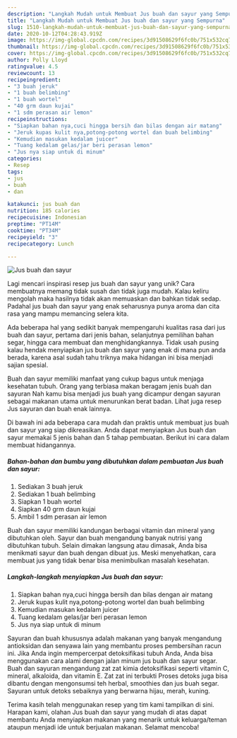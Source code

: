 ```yaml
---
description: "Langkah Mudah untuk Membuat Jus buah dan sayur yang Sempurna"
title: "Langkah Mudah untuk Membuat Jus buah dan sayur yang Sempurna"
slug: 1510-langkah-mudah-untuk-membuat-jus-buah-dan-sayur-yang-sempurna
date: 2020-10-12T04:28:43.919Z
image: https://img-global.cpcdn.com/recipes/3d91508629f6fc0b/751x532cq70/jus-buah-dan-sayur-foto-resep-utama.jpg
thumbnail: https://img-global.cpcdn.com/recipes/3d91508629f6fc0b/751x532cq70/jus-buah-dan-sayur-foto-resep-utama.jpg
cover: https://img-global.cpcdn.com/recipes/3d91508629f6fc0b/751x532cq70/jus-buah-dan-sayur-foto-resep-utama.jpg
author: Polly Lloyd
ratingvalue: 4.5
reviewcount: 13
recipeingredient:
- "3 buah jeruk"
- "1 buah belimbing"
- "1 buah wortel"
- "40 grm daun kujai"
- "1 sdm perasan air lemon"
recipeinstructions:
- "Siapkan bahan nya,cuci hingga bersih dan bilas dengan air matang"
- "Jeruk kupas kulit nya,potong-potong wortel dan buah belimbing"
- "Kemudian masukan kedalam juicer"
- "Tuang kedalam gelas/jar beri perasan lemon"
- "Jus nya siap untuk di minum"
categories:
- Resep
tags:
- jus
- buah
- dan

katakunci: jus buah dan 
nutrition: 185 calories
recipecuisine: Indonesian
preptime: "PT14M"
cooktime: "PT34M"
recipeyield: "3"
recipecategory: Lunch

---
```



![Jus buah dan sayur](https://img-global.cpcdn.com/recipes/3d91508629f6fc0b/751x532cq70/jus-buah-dan-sayur-foto-resep-utama.jpg)

Lagi mencari inspirasi resep jus buah dan sayur yang unik? Cara membuatnya memang tidak susah dan tidak juga mudah. Kalau keliru mengolah maka hasilnya tidak akan memuaskan dan bahkan tidak sedap. Padahal jus buah dan sayur yang enak seharusnya punya aroma dan cita rasa yang mampu memancing selera kita.

Ada beberapa hal yang sedikit banyak mempengaruhi kualitas rasa dari jus buah dan sayur, pertama dari jenis bahan, selanjutnya pemilihan bahan segar, hingga cara membuat dan menghidangkannya. Tidak usah pusing kalau hendak menyiapkan jus buah dan sayur yang enak di mana pun anda berada, karena asal sudah tahu triknya maka hidangan ini bisa menjadi sajian spesial.

Buah dan sayur memiliki manfaat yang cukup bagus untuk menjaga kesehatan tubuh. Orang yang terbiasa makan beragam jenis buah dan sayuran Nah kamu bisa menjadi jus buah yang dicampur dengan sayuran sebagai makanan utama untuk menurunkan berat badan. Lihat juga resep Jus sayuran dan buah enak lainnya.


Di bawah ini ada beberapa cara mudah dan praktis untuk membuat jus buah dan sayur yang siap dikreasikan. Anda dapat menyiapkan Jus buah dan sayur memakai 5 jenis bahan dan 5 tahap pembuatan. Berikut ini cara dalam membuat hidangannya.

<!--inarticleads1-->

##### Bahan-bahan dan bumbu yang dibutuhkan dalam pembuatan Jus buah dan sayur:

1. Sediakan 3 buah jeruk
1. Sediakan 1 buah belimbing
1. Siapkan 1 buah wortel
1. Siapkan 40 grm daun kujai
1. Ambil 1 sdm perasan air lemon


Buah dan sayur memiliki kandungan berbagai vitamin dan mineral yang dibutuhkan oleh. Sayur dan buah mengandung banyak nutrisi yang dibutuhkan tubuh. Selain dimakan langsung atau dimasak, Anda bisa menikmati sayur dan buah dengan dibuat jus. Meski menyehatkan, cara membuat jus yang tidak benar bisa menimbulkan masalah kesehatan. 

<!--inarticleads2-->

##### Langkah-langkah menyiapkan Jus buah dan sayur:

1. Siapkan bahan nya,cuci hingga bersih dan bilas dengan air matang
1. Jeruk kupas kulit nya,potong-potong wortel dan buah belimbing
1. Kemudian masukan kedalam juicer
1. Tuang kedalam gelas/jar beri perasan lemon
1. Jus nya siap untuk di minum


Sayuran dan buah khususnya adalah makanan yang banyak mengandung antioksidan dan senyawa lain yang membantu proses pembersihan racun ini. Jika Anda ingin mempercerpat detoksifikasi tubuh Anda, Anda bisa menggunakan cara alami dengan jalan minum jus buah dan sayur segar. Buah dan sayuran mengandung zat zat kimia detoksifikasi seperti vitamin C, mineral, alkaloida, dan vitamin E. Zat zat ini terbukti Proses detoks juga bisa dibantu dengan mengonsumsi teh herbal, smoothies dan jus buah segar. Sayuran untuk detoks sebaiknya yang berwarna hijau, merah, kuning. 

Terima kasih telah menggunakan resep yang tim kami tampilkan di sini. Harapan kami, olahan Jus buah dan sayur yang mudah di atas dapat membantu Anda menyiapkan makanan yang menarik untuk keluarga/teman ataupun menjadi ide untuk berjualan makanan. Selamat mencoba!
